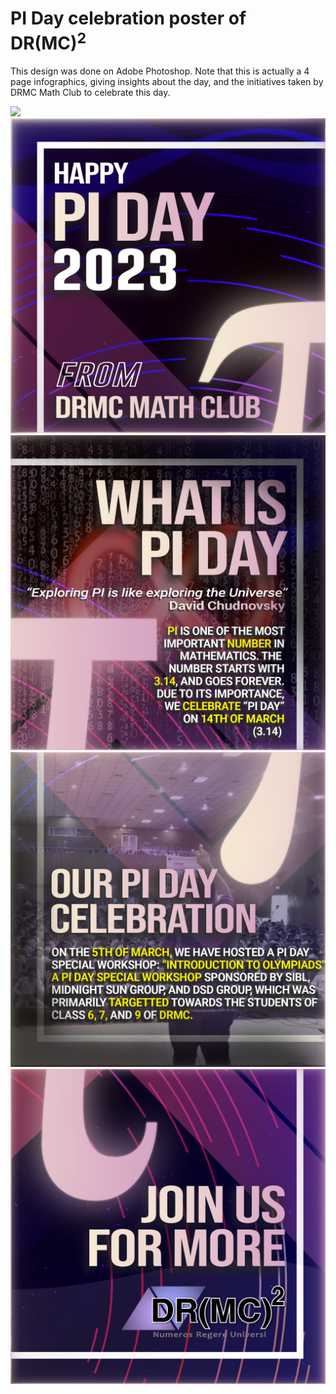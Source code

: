 # PI Day celebration poster of DR(MC)<sup>2</sup>
This design was done on Adobe Photoshop. Note that this is actually a 4 page infographics, giving insights about the day, and the initiatives taken by DRMC Math Club to celebrate this day. 

<img src="PI-DAY-FINAL.png">
<img src="page1.png">
<img src="page2.png">
<img src="page3.png">
<img src="page4.png">